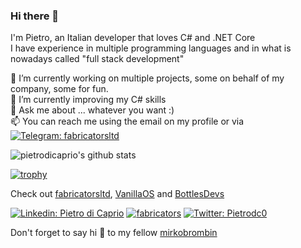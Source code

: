 ### Hi there 👋

I'm Pietro, an Italian developer that loves C# and .NET Core\
I have experience in multiple programming languages and in what is nowadays called "full stack development"

<!--
**pietrodicaprio/pietrodicaprio** is a ✨ _special_ ✨ repository because its `README.md` (this file) appears on your GitHub profile.

Here are some ideas to get you started:

- 🔭 I’m currently working on ...
- 🌱 I’m currently learning ...
- 👯 I’m looking to collaborate on ...
- 🤔 I’m looking for help with ...
- 💬 Ask me about ...
- 📫 How to reach me: ...
- 😄 Pronouns: ...
- ⚡ Fun fact: ...
-->

🔭 I’m currently working on multiple projects, some on behalf of my company, some for fun.\
🌱 I’m currently improving my C# skills\
💬 Ask me about ... whatever you want :)\
📫 You can reach me using the email on my profile or via [![Telegram: fabricatorsltd](https://img.shields.io/badge/-fabricatorssrl-blue?style=flat-square&logo=Telegram&logoColor=white)](https://t.me/fabricatorsltd/)

![pietrodicaprio's github stats](https://github-readme-stats.vercel.app/api?username=pietrodicaprio&custom_title=Stats&show_icons=true&theme=default&include_all_commits=true&count_private=true&hide_border=true)

[![trophy](https://github-profile-trophy.vercel.app/?username=pietrodicaprio&rank=-?,-C&margin-w=10)](https://github.com/ryo-ma/github-profile-trophy)

Check out [fabricatorsltd](https://github.com/fabricatorsltd), [VanillaOS](https://github.com/Vanilla-OS) and [BottlesDevs](https://github.com/bottlesdevs)

[![Linkedin: Pietro di Caprio](https://img.shields.io/badge/-Pietro%20di%20Caprio-blue?style=for-the-badge&logo=Linkedin&logoColor=white)](https://www.linkedin.com/in/pietro-di-caprio)
[![fabricators](https://img.shields.io/badge/fabricators.ltd-000000?style=for-the-badge)](https://fabricators.ltd)
[![Twitter: Pietrodc0](https://img.shields.io/badge/-Pietrodc0-blue?style=for-the-badge&logo=Twitter&logoColor=white)](https://twitter.com/pietrodc0)

Don't forget to say hi 👋 to my fellow [mirkobrombin](https://github.com/mirkobrombin)
